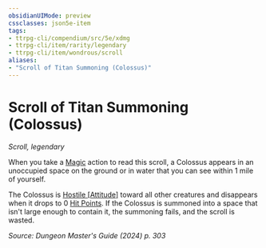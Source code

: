 ```yaml
---
obsidianUIMode: preview
cssclasses: json5e-item
tags:
- ttrpg-cli/compendium/src/5e/xdmg
- ttrpg-cli/item/rarity/legendary
- ttrpg-cli/item/wondrous/scroll
aliases: 
- "Scroll of Titan Summoning (Colossus)"
---
```

# Scroll of Titan Summoning (Colossus)
*Scroll, legendary*  



When you take a [Magic](Mechanics/rules/actions.md#Magic) action to read this scroll, a Colossus appears in an unoccupied space on the ground or in water that you can see within 1 mile of yourself.

The Colossus is [Hostile [Attitude]](Mechanics/rules/variant-rules/hostile-attitude-xphb.md) toward all other creatures and disappears when it drops to 0 [Hit Points](Mechanics/rules/variant-rules/hit-points-xphb.md). If the Colossus is summoned into a space that isn't large enough to contain it, the summoning fails, and the scroll is wasted.

*Source: Dungeon Master's Guide (2024) p. 303*